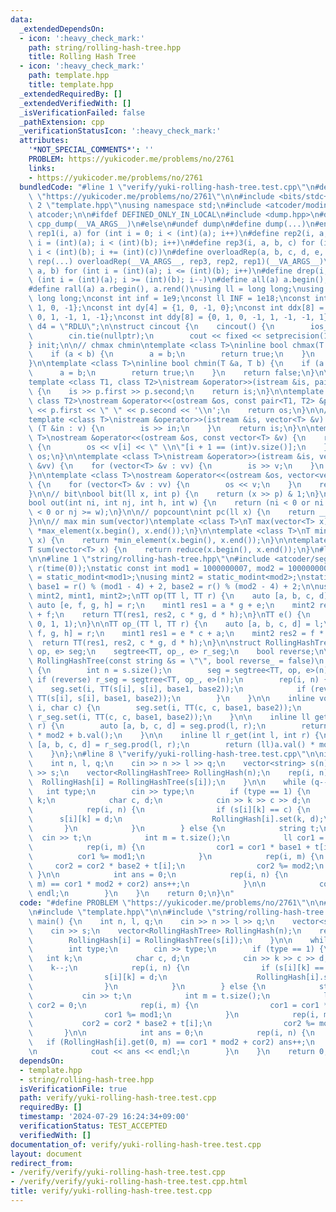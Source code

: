 ```yaml
---
data:
  _extendedDependsOn:
  - icon: ':heavy_check_mark:'
    path: string/rolling-hash-tree.hpp
    title: Rolling Hash Tree
  - icon: ':heavy_check_mark:'
    path: template.hpp
    title: template.hpp
  _extendedRequiredBy: []
  _extendedVerifiedWith: []
  _isVerificationFailed: false
  _pathExtension: cpp
  _verificationStatusIcon: ':heavy_check_mark:'
  attributes:
    '*NOT_SPECIAL_COMMENTS*': ''
    PROBLEM: https://yukicoder.me/problems/no/2761
    links:
    - https://yukicoder.me/problems/no/2761
  bundledCode: "#line 1 \"verify/yuki-rolling-hash-tree.test.cpp\"\n#define PROBLEM\
    \ \"https://yukicoder.me/problems/no/2761\"\n\n#include <bits/stdc++.h>\n\n#line\
    \ 2 \"template.hpp\"\nusing namespace std;\n#include <atcoder/modint>\nusing namespace\
    \ atcoder;\n\n#ifdef DEFINED_ONLY_IN_LOCAL\n#include <dump.hpp>\n#define dump(...)\
    \ cpp_dump(__VA_ARGS__)\n#else\n#undef dump\n#define dump(...)\n#endif\n#define\
    \ rep1(i, a) for (int i = 0; i < (int)(a); i++)\n#define rep2(i, a, b) for (int\
    \ i = (int)(a); i < (int)(b); i++)\n#define rep3(i, a, b, c) for (int i = (int)(a);\
    \ i < (int)(b); i += (int)(c))\n#define overloadRep(a, b, c, d, e, ...) e\n#define\
    \ rep(...) overloadRep(__VA_ARGS__, rep3, rep2, rep1)(__VA_ARGS__)\n#define rrep(i,\
    \ a, b) for (int i = (int)(a); i <= (int)(b); i++)\n#define drep(i, a, b) for\
    \ (int i = (int)(a); i >= (int)(b); i--)\n#define all(a) a.begin(), a.end()\n\
    #define rall(a) a.rbegin(), a.rend()\nusing ll = long long;\nusing ull = unsigned\
    \ long long;\nconst int inf = 1e9;\nconst ll INF = 1e18;\nconst int dx[4] = {0,\
    \ 1, 0, -1};\nconst int dy[4] = {1, 0, -1, 0};\nconst int ddx[8] = {1, 0, -1,\
    \ 0, 1, -1, 1, -1};\nconst int ddy[8] = {0, 1, 0, -1, 1, -1, -1, 1};\nconst string\
    \ d4 = \"RDLU\";\n\nstruct cincout {\n    cincout() {\n        ios_base::sync_with_stdio(false);\n\
    \        cin.tie(nullptr);\n        cout << fixed << setprecision(15);\n    }\n\
    } init;\n\n// chmax chmin\ntemplate <class T>\ninline bool chmax(T &a, T b) {\n\
    \    if (a < b) {\n        a = b;\n        return true;\n    }\n    return false;\n\
    }\n\ntemplate <class T>\ninline bool chmin(T &a, T b) {\n    if (a > b) {\n  \
    \      a = b;\n        return true;\n    }\n    return false;\n}\n\n// pair\n\
    template <class T1, class T2>\nistream &operator>>(istream &is, pair<T1, T2> &p)\
    \ {\n    is >> p.first >> p.second;\n    return is;\n}\n\ntemplate <class T1,\
    \ class T2>\nostream &operator<<(ostream &os, const pair<T1, T2> &p) {\n    os\
    \ << p.first << \" \" << p.second << '\\n';\n    return os;\n}\n\n// vector\n\
    template <class T>\nistream &operator>>(istream &is, vector<T> &v) {\n    for\
    \ (T &in : v) {\n        is >> in;\n    }\n    return is;\n}\n\ntemplate <class\
    \ T>\nostream &operator<<(ostream &os, const vector<T> &v) {\n    rep(i, (int)v.size())\
    \ {\n        os << v[i] << \" \\n\"[i + 1 == (int)v.size()];\n    }\n    return\
    \ os;\n}\n\ntemplate <class T>\nistream &operator>>(istream &is, vector<vector<T>>\
    \ &vv) {\n    for (vector<T> &v : vv) {\n        is >> v;\n    }\n    return is;\n\
    }\n\ntemplate <class T>\nostream &operator<<(ostream &os, vector<vector<T>> &vv)\
    \ {\n    for (vector<T> &v : vv) {\n        os << v;\n    }\n    return os;\n\
    }\n\n// bit\nbool bit(ll x, int p) {\n    return (x >> p) & 1;\n}\n\n// grid out\n\
    bool out(int ni, int nj, int h, int w) {\n    return (ni < 0 or ni >= h or nj\
    \ < 0 or nj >= w);\n}\n\n// popcount\nint pc(ll x) {\n    return __builtin_popcountll(x);\n\
    }\n\n// max min sum(vector)\ntemplate <class T>\nT max(vector<T> x) {\n    return\
    \ *max_element(x.begin(), x.end());\n}\n\ntemplate <class T>\nT min(vector<T>\
    \ x) {\n    return *min_element(x.begin(), x.end());\n}\n\ntemplate <class T>\n\
    T sum(vector<T> x) {\n    return reduce(x.begin(), x.end());\n}\n#line 6 \"verify/yuki-rolling-hash-tree.test.cpp\"\
    \n\n#line 1 \"string/rolling-hash-tree.hpp\"\n#include <atcoder/segtree>\n\nmt19937_64\
    \ r(time(0));\nstatic const int mod1 = 1000000007, mod2 = 1000000009;\nusing mint1\
    \ = static_modint<mod1>;\nusing mint2 = static_modint<mod2>;\nstatic const int\
    \ base1 = r() % (mod1 - 4) + 2, base2 = r() % (mod2 - 4) + 2;\n\nusing TT = tuple<mint1,\
    \ mint2, mint1, mint2>;\nTT op(TT l, TT r) {\n    auto [a, b, c, d] = l;\n   \
    \ auto [e, f, g, h] = r;\n    mint1 res1 = a * g + e;\n    mint2 res2 = b * h\
    \ + f;\n    return TT(res1, res2, c * g, d * h);\n}\nTT e() {\n    return TT(0,\
    \ 0, 1, 1);\n}\n\nTT op_(TT l, TT r) {\n    auto [a, b, c, d] = l;\n    auto [e,\
    \ f, g, h] = r;\n    mint1 res1 = e * c + a;\n    mint2 res2 = f * d + b;\n  \
    \  return TT(res1, res2, c * g, d * h);\n}\n\nstruct RollingHashTree {\n    segtree<TT,\
    \ op, e> seg;\n    segtree<TT, op_, e> r_seg;\n    bool reverse;\n\n    explicit\
    \ RollingHashTree(const string &s = \"\", bool reverse_ = false)\n        : reverse(reverse_)\
    \ {\n        int n = s.size();\n        seg = segtree<TT, op, e>(n);\n       \
    \ if (reverse) r_seg = segtree<TT, op_, e>(n);\n        rep(i, n) {\n        \
    \    seg.set(i, TT(s[i], s[i], base1, base2));\n            if (reverse) r_seg.set(i,\
    \ TT(s[i], s[i], base1, base2));\n        }\n    }\n\n    inline void set(int\
    \ i, char c) {\n        seg.set(i, TT(c, c, base1, base2));\n        if (reverse)\
    \ r_seg.set(i, TT(c, c, base1, base2));\n    }\n\n    inline ll get(int l, int\
    \ r) {\n        auto [a, b, c, d] = seg.prod(l, r);\n        return (ll)a.val()\
    \ * mod2 + b.val();\n    }\n\n    inline ll r_get(int l, int r) {\n        auto\
    \ [a, b, c, d] = r_seg.prod(l, r);\n        return (ll)a.val() * mod2 + b.val();\n\
    \    }\n};\n#line 8 \"verify/yuki-rolling-hash-tree.test.cpp\"\n\nint main() {\n\
    \    int n, l, q;\n    cin >> n >> l >> q;\n    vector<string> s(n);\n    cin\
    \ >> s;\n    vector<RollingHashTree> RollingHash(n);\n    rep(i, n) {\n      \
    \  RollingHash[i] = RollingHashTree(s[i]);\n    }\n\n    while (q--) {\n     \
    \   int type;\n        cin >> type;\n        if (type == 1) {\n            int\
    \ k;\n            char c, d;\n            cin >> k >> c >> d;\n            k--;\n\
    \            rep(i, n) {\n                if (s[i][k] == c) {\n              \
    \      s[i][k] = d;\n                    RollingHash[i].set(k, d);\n         \
    \       }\n            }\n        } else {\n            string t;\n          \
    \  cin >> t;\n            int m = t.size();\n            ll cor1 = 0, cor2 = 0;\n\
    \            rep(i, m) {\n                cor1 = cor1 * base1 + t[i];\n      \
    \          cor1 %= mod1;\n            }\n            rep(i, m) {\n           \
    \     cor2 = cor2 * base2 + t[i];\n                cor2 %= mod2;\n           \
    \ }\n\n            int ans = 0;\n            rep(i, n) {\n                if (RollingHash[i].get(0,\
    \ m) == cor1 * mod2 + cor2) ans++;\n            }\n\n            cout << ans <<\
    \ endl;\n        }\n    }\n    return 0;\n}\n"
  code: "#define PROBLEM \"https://yukicoder.me/problems/no/2761\"\n\n#include <bits/stdc++.h>\n\
    \n#include \"template.hpp\"\n\n#include \"string/rolling-hash-tree.hpp\"\n\nint\
    \ main() {\n    int n, l, q;\n    cin >> n >> l >> q;\n    vector<string> s(n);\n\
    \    cin >> s;\n    vector<RollingHashTree> RollingHash(n);\n    rep(i, n) {\n\
    \        RollingHash[i] = RollingHashTree(s[i]);\n    }\n\n    while (q--) {\n\
    \        int type;\n        cin >> type;\n        if (type == 1) {\n         \
    \   int k;\n            char c, d;\n            cin >> k >> c >> d;\n        \
    \    k--;\n            rep(i, n) {\n                if (s[i][k] == c) {\n    \
    \                s[i][k] = d;\n                    RollingHash[i].set(k, d);\n\
    \                }\n            }\n        } else {\n            string t;\n \
    \           cin >> t;\n            int m = t.size();\n            ll cor1 = 0,\
    \ cor2 = 0;\n            rep(i, m) {\n                cor1 = cor1 * base1 + t[i];\n\
    \                cor1 %= mod1;\n            }\n            rep(i, m) {\n     \
    \           cor2 = cor2 * base2 + t[i];\n                cor2 %= mod2;\n     \
    \       }\n\n            int ans = 0;\n            rep(i, n) {\n             \
    \   if (RollingHash[i].get(0, m) == cor1 * mod2 + cor2) ans++;\n            }\n\
    \n            cout << ans << endl;\n        }\n    }\n    return 0;\n}"
  dependsOn:
  - template.hpp
  - string/rolling-hash-tree.hpp
  isVerificationFile: true
  path: verify/yuki-rolling-hash-tree.test.cpp
  requiredBy: []
  timestamp: '2024-07-29 16:24:34+09:00'
  verificationStatus: TEST_ACCEPTED
  verifiedWith: []
documentation_of: verify/yuki-rolling-hash-tree.test.cpp
layout: document
redirect_from:
- /verify/verify/yuki-rolling-hash-tree.test.cpp
- /verify/verify/yuki-rolling-hash-tree.test.cpp.html
title: verify/yuki-rolling-hash-tree.test.cpp
---
```

